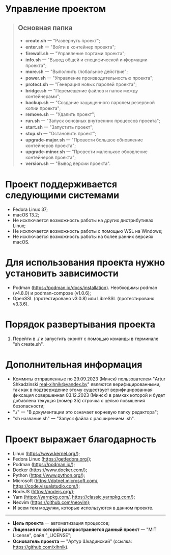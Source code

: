 # Управление проектом
> ## Основная папка
> - **create.sh** ⼀ "Развернуть проект";
> - **enter.sh** ⼀ "Войти в контейнер проекта";
> - **firewall.sh** ⼀ "Управление портами проекта";
> - **info.sh** ⼀ "Вывод общей и специфической информации проекта";
> - **more.sh** ⼀ "Выполнить глобальное действие";
> - **power.sh** ⼀ "Управление производительностью проекта";
> - **protect.sh** ⼀ "Генерация новых паролей проекта";
> - **bridge.sh** ⼀ "Перемещение файлов и папок между контейнерами";
> - **backup.sh** ⼀ "Создание защищенного паролем резервной копии проекта";
> - **remove.sh** ⼀ "Удалить проект";
> - **run.sh** ⼀ "Запуск основных внутренних процессов проекта";
> - **start.sh** ⼀ "Запустить проект";
> - **stop.sh** ⼀ "Остановить проект";
> - **upgrade-major.sh** ⼀ "Провести большое обновление контейнеров проекта";
> - **upgrade-minor.sh** ⼀ "Провести маленькое обновление контейнеров проекта";
> - **version.sh** ⼀ "Вывод версии проекта".

# Проект поддерживается следующими системами
- Fedora Linux 37;
- macOS 13.2;
- Не исключается возможность работы на других дистрибутивах Linux;
- Не исключается возможность работы с помощью WSL на Windows;
- Не исключается возможность работы на более ранних версиях macOS.

# Для использования проекта нужно установить зависимости
- Podman (https://podman.io/docs/installation). Необходимы podman (v4.8.0) и podman-compose (v1.0.6);
- OpenSSL (протестировано v3.0.8) или LibreSSL (протестировано v3.3.6).

# Порядок развертывания проекта
1. Перейти в ./ и запустить скрипт с помощью команды в терминале "sh create.sh".

# Дополнительная информация
- Коммиты отправленные по 29.09.2023 (Минск) пользователем "Artur Shkadzinski <real-xihnik@yandex.by>" являются верифицированными, так как в подтверждение этому существует верифицированная фиксация совершенная 03.12.2023 (Минск) в рамках которой и будет добавлена текущая (номер 35) строчка с целью повышения безопасности;
- "./" ⼀ "В документации это означает корневую папку редактора";
- "sh название.sh" ⼀ "Запуск файла с расширением .sh".

# Проект выражает благодарность
- Linux (https://www.kernel.org/);
- Fedora Linux (https://getfedora.org/);
- Podman (https://podman.io/);
- Docker (https://www.docker.com/);
- Python (https://www.python.org/);
- Microsoft (https://dotnet.microsoft.com/, https://code.visualstudio.com/);
- NodeJS (https://nodejs.org/);
- Yarn (https://yarnpkg.com/, https://classic.yarnpkg.com/);
- Neovim (https://github.com/neovim);
- И всем тем модулям, которые используются в данном проекте.

---
- **Цель проекта** ⼀ автоматизация процессов;
- **Лицензия по которой распространяется данный проект** ⼀ "MIT License", файл "_LICENSE";
- **Основатель проекта** ⼀ "Артур Шкадинский" (ссылка: https://github.com/xihnik).
